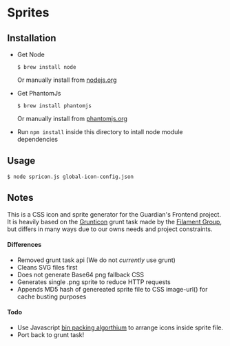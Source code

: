 Sprites
=======

Installation
------------

  * Get Node

        $ brew install node
    Or manually install from [nodejs.org](http://nodejs.org/)


  * Get PhantomJs

        $ brew install phantomjs
    Or manually install from [phantomjs.org](http://phantomjs.org/download.html)

  * Run `npm install` inside this directory to intall node module dependencies

Usage
-----

    $ node spricon.js global-icon-config.json

Notes
-----
This is a CSS icon and sprite generator for the Guardian's Frontend project. It is heavily based on the 
[Grunticon](https://github.com/filamentgroup/grunticon) grunt task made by the [Filament Group](http://filamentgroup.com/), 
 but differs in many ways due to our owns needs and project constraints.

 #### Differences
 - Removed grunt task api (We do not *currently* use grunt)
 - Cleans SVG files first
 - Does not generate Base64 png fallback CSS
 - Generates single .png sprite to reduce HTTP requests
 - Appends MD5 hash of genereated sprite file to CSS image-url() for cache busting purposes

 #### Todo
 - Use Javascript [bin packing algorthium](https://github.com/jakesgordon/bin-packing) to arrange icons inside sprite file.
 - Port back to grunt task!